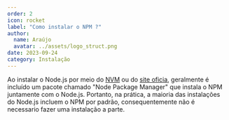 ```yaml
---
order: 2
icon: rocket
label: "Como instalar o NPM ?"
author:
  name: Araújo
  avatar: ../assets/logo_struct.png
date: 2023-09-24
category: Instalação
---
```


Ao instalar o Node.js por meio do [NVM](../nvm/instalacao.md) ou do [site oficia](https://nodejs.org/en/download), geralmente é incluído um pacote chamado "Node Package Manager" que instala o NPM juntamente com o Node.js. Portanto, na prática, a maioria das instalações do Node.js incluem o NPM por padrão, consequentemente não é necessario fazer uma instalação a parte.
